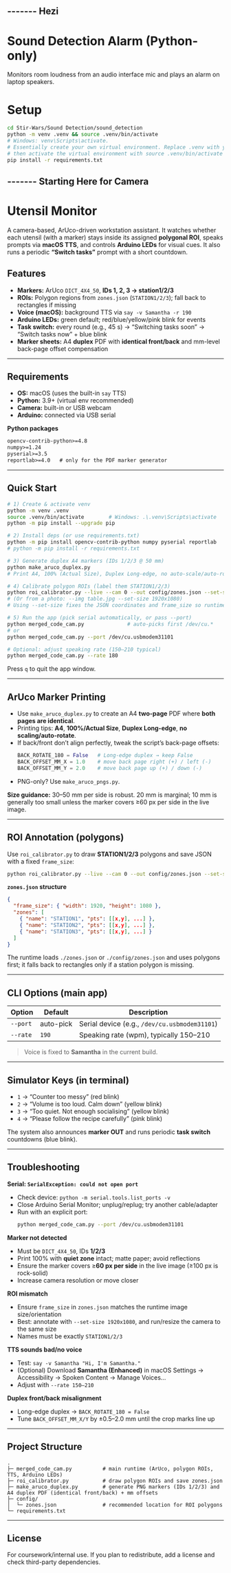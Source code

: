 ## ------- Hezi

# Sound Detection Alarm (Python-only)
Monitors room loudness from an audio interface mic and plays an alarm on laptop speakers.

# Setup

```bash
cd Stir-Wars/Sound Detection/sound_detection
python -m venv .venv && source .venv/bin/activate  
# Windows: venv\Scripts\activate. 
# Essentially create your own virtual environment. Replace .venv with your preferred environment name
# then activate the virtual environment with source .venv/bin/activate as you see above. Again remember to replace .venv with your name.
pip install -r requirements.txt
```

## ------- Starting Here for Camera

# Utensil Monitor

A camera-based, ArUco-driven workstation assistant. It watches whether each utensil (with a marker) stays inside its assigned **polygonal ROI**, speaks prompts via **macOS TTS**, and controls **Arduino LEDs** for visual cues. It also runs a periodic **“Switch tasks”** prompt with a short countdown.

## Features

- **Markers:** ArUco `DICT_4X4_50`, **IDs 1, 2, 3 → station1/2/3**  
- **ROIs:** Polygon regions from `zones.json` (`STATION1/2/3`); fall back to rectangles if missing  
- **Voice (macOS):** background TTS via `say -v Samantha -r 190`  
- **Arduino LEDs:** green default; red/blue/yellow/pink blink for events  
- **Task switch:** every round (e.g., 45 s) → “Switching tasks soon” → “Switch tasks now” + blue blink  
- **Marker sheets:** A4 **duplex** PDF with **identical front/back** and mm-level back-page offset compensation

---

## Requirements

- **OS:** macOS (uses the built-in `say` TTS)  
- **Python:** 3.9+ (virtual env recommended)  
- **Camera:** built-in or USB webcam  
- **Arduino:** connected via USB serial

**Python packages**
```txt
opencv-contrib-python>=4.8
numpy>=1.24
pyserial>=3.5
reportlab>=4.0   # only for the PDF marker generator
```

---

## Quick Start

```bash
# 1) Create & activate venv
python -m venv .venv
source .venv/bin/activate        # Windows: .\.venv\Scripts\activate
python -m pip install --upgrade pip

# 2) Install deps (or use requirements.txt)
python -m pip install opencv-contrib-python numpy pyserial reportlab
# python -m pip install -r requirements.txt

# 3) Generate duplex A4 markers (IDs 1/2/3 @ 50 mm)
python make_aruco_duplex.py
# Print A4, 100% (Actual Size), Duplex Long-edge, no auto-scale/auto-rotate.

# 4) Calibrate polygon ROIs (label them STATION1/2/3)
python roi_calibrator.py --live --cam 0 --out config/zones.json --set-size 1920x1080
# (Or from a photo: --img table.jpg --set-size 1920x1080)
# Using --set-size fixes the JSON coordinates and frame_size so runtime matches calibration.

# 5) Run the app (pick serial automatically, or pass --port)
python merged_code_cam.py              # auto-picks first /dev/cu.*
# or
python merged_code_cam.py --port /dev/cu.usbmodem31101

# Optional: adjust speaking rate (150–210 typical)
python merged_code_cam.py --rate 180
```

Press `q` to quit the app window.

---

## ArUco Marker Printing

- Use `make_aruco_duplex.py` to create an A4 **two-page** PDF where **both pages are identical**.  
- Printing tips: **A4**, **100%/Actual Size**, **Duplex Long-edge**, **no scaling/auto-rotate**.  
- If back/front don’t align perfectly, tweak the script’s back-page offsets:
  ```python
  BACK_ROTATE_180 = False   # Long-edge duplex → keep False
  BACK_OFFSET_MM_X = 1.0    # move back page right (+) / left (-)
  BACK_OFFSET_MM_Y = 2.0    # move back page up (+) / down (-)
  ```
- PNG-only? Use `make_aruco_pngs.py`.

**Size guidance:** 30–50 mm per side is robust. 20 mm is marginal; 10 mm is generally too small unless the marker covers ≥60 px per side in the live image.

---

## ROI Annotation (polygons)

Use `roi_calibrator.py` to draw **STATION1/2/3** polygons and save JSON with a fixed `frame_size`:

```bash
python roi_calibrator.py --live --cam 0 --out config/zones.json --set-size 1920x1080
```

**`zones.json` structure**
```json
{
  "frame_size": { "width": 1920, "height": 1080 },
  "zones": [
    { "name": "STATION1", "pts": [[x,y], ...] },
    { "name": "STATION2", "pts": [[x,y], ...] },
    { "name": "STATION3", "pts": [[x,y], ...] }
  ]
}
```

The runtime loads `./zones.json` or `./config/zones.json` and uses polygons first; it falls back to rectangles only if a station polygon is missing.

---

## CLI Options (main app)

| Option            | Default        | Description                                      |
|-------------------|----------------|--------------------------------------------------|
| `--port`          | auto-pick      | Serial device (e.g., `/dev/cu.usbmodem31101`)   |
| `--rate`          | `190`          | Speaking rate (wpm), typically 150–210          |

> Voice is fixed to **Samantha** in the current build.

---

## Simulator Keys (in terminal)

- `1` → “Counter too messy” (red blink)  
- `2` → “Volume is too loud. Calm down” (yellow blink)  
- `3` → “Too quiet. Not enough socialising” (yellow blink)  
- `4` → “Please follow the recipe carefully” (pink blink)

The system also announces **marker OUT** and runs periodic **task switch** countdowns (blue blink).

---

## Troubleshooting

**Serial: `SerialException: could not open port`**  
- Check device: `python -m serial.tools.list_ports -v`  
- Close Arduino Serial Monitor; unplug/replug; try another cable/adapter  
- Run with an explicit port:  
  ```bash
  python merged_code_cam.py --port /dev/cu.usbmodem31101
  ```

**Marker not detected**  
- Must be `DICT_4X4_50`, IDs **1/2/3**  
- Print 100% with **quiet zone** intact; matte paper; avoid reflections  
- Ensure the marker covers ≥**60 px per side** in the live image (≥100 px is rock-solid)  
- Increase camera resolution or move closer

**ROI mismatch**  
- Ensure `frame_size` in `zones.json` matches the runtime image size/orientation  
- Best: annotate with `--set-size 1920x1080`, and run/resize the camera to the same size  
- Names must be exactly `STATION1/2/3`

**TTS sounds bad/no voice**  
- Test: `say -v Samantha "Hi, I'm Samantha."`  
- (Optional) Download **Samantha (Enhanced)** in macOS Settings → Accessibility → Spoken Content → Manage Voices…  
- Adjust with `--rate 150–210`

**Duplex front/back misalignment**  
- Long-edge duplex → `BACK_ROTATE_180 = False`  
- Tune `BACK_OFFSET_MM_X/Y` by ±0.5–2.0 mm until the crop marks line up

---

## Project Structure

```
.
├─ merged_code_cam.py          # main runtime (ArUco, polygon ROIs, TTS, Arduino LEDs)
├─ roi_calibrator.py           # draw polygon ROIs and save zones.json
├─ make_aruco_duplex.py        # generate PNG markers (IDs 1/2/3) and A4 duplex PDF (identical front/back) + mm offsets
├─ config/
│  └─ zones.json               # recommended location for ROI polygons
└─ requirements.txt
```

---

## License

For coursework/internal use. If you plan to redistribute, add a license and check third-party dependencies.
